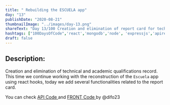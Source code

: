 ```yaml
---
title: " Rebuilding the ESCUELA app"
day: "13"
publishDate: "2020-08-21"
thumbnailImage: "../images/day-13.png"
shareText: "Day 13/100 Creation and elimination of report card for technical and academic grades."
hashtags: ["100DaysOfCode",'react','mongodb','node', 'expressjs','apirest', 'reacthooks', 'appescuela']
draft: false
---
```


## Description:

Creation and elimination of technical and academic qualifications record. This time we continue working with the reconstruction of the `Escuela` app using react hooks, today we add several functionalities related to the report card.

You can check  <a href="https://github.com/difo23/cemasapi" target="_blank"> API Code </a> and <a href= 'https://github.com/difo23/cemasfront'> FRONT Code </a> by @difo23